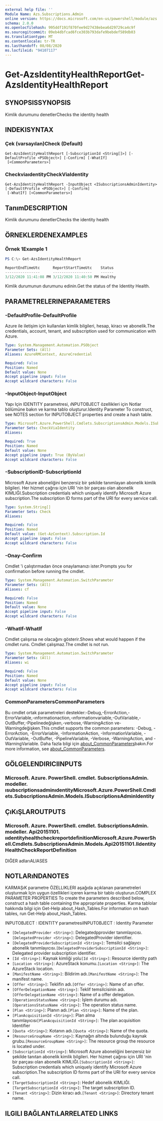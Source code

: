 ```yaml
---
external help file: ''
Module Name: Azs.Subscriptions.Admin
online version: https://docs.microsoft.com/en-us/powershell/module/azs.subscriptions.admin/get-azsidentityhealthreport
schema: 2.0.0
ms.openlocfilehash: 995ddf191f870fee9d27438ebea6d29729ca4c9f
ms.sourcegitcommit: 09eb4dbfcad6fce303b793dafe9bebdef589db03
ms.translationtype: MT
ms.contentlocale: tr-TR
ms.lasthandoff: 08/08/2020
ms.locfileid: "94107117"
---
```

# <span data-ttu-id="3cb86-101">Get-AzsIdentityHealthReport</span><span class="sxs-lookup"><span data-stu-id="3cb86-101">Get-AzsIdentityHealthReport</span></span>

## <span data-ttu-id="3cb86-102">SYNOPSIS</span><span class="sxs-lookup"><span data-stu-id="3cb86-102">SYNOPSIS</span></span>
<span data-ttu-id="3cb86-103">Kimlik durumunu denetler</span><span class="sxs-lookup"><span data-stu-id="3cb86-103">Checks the identity health</span></span>

## <span data-ttu-id="3cb86-104">INDEKI</span><span class="sxs-lookup"><span data-stu-id="3cb86-104">SYNTAX</span></span>

### <span data-ttu-id="3cb86-105">Çek (varsayılan)</span><span class="sxs-lookup"><span data-stu-id="3cb86-105">Check (Default)</span></span>
```
Get-AzsIdentityHealthReport [-SubscriptionId <String[]>] [-DefaultProfile <PSObject>] [-Confirm] [-WhatIf]
 [<CommonParameters>]
```

### <span data-ttu-id="3cb86-106">Checkviaıdentity</span><span class="sxs-lookup"><span data-stu-id="3cb86-106">CheckViaIdentity</span></span>
```
Get-AzsIdentityHealthReport -InputObject <ISubscriptionsAdminIdentity> [-DefaultProfile <PSObject>] [-Confirm]
 [-WhatIf] [<CommonParameters>]
```

## <span data-ttu-id="3cb86-107">Tanım</span><span class="sxs-lookup"><span data-stu-id="3cb86-107">DESCRIPTION</span></span>
<span data-ttu-id="3cb86-108">Kimlik durumunu denetler</span><span class="sxs-lookup"><span data-stu-id="3cb86-108">Checks the identity health</span></span>

## <span data-ttu-id="3cb86-109">ÖRNEKLERDEN</span><span class="sxs-lookup"><span data-stu-id="3cb86-109">EXAMPLES</span></span>

### <span data-ttu-id="3cb86-110">Örnek 1</span><span class="sxs-lookup"><span data-stu-id="3cb86-110">Example 1</span></span>
```powershell
PS C:\> Get-AzsIdentityHealthReport

ReportEndTimeUtc      ReportStartTimeUtc    Status 
----------------      ------------------    ------ 
3/12/2020 11:41:08 PM 3/12/2020 11:40:50 PM Healthy
```

<span data-ttu-id="3cb86-111">Kimlik durumunun durumunu edinin.</span><span class="sxs-lookup"><span data-stu-id="3cb86-111">Get the status of the Identity Health.</span></span>

## <span data-ttu-id="3cb86-112">PARAMETRELERINE</span><span class="sxs-lookup"><span data-stu-id="3cb86-112">PARAMETERS</span></span>

### <span data-ttu-id="3cb86-113">-DefaultProfile</span><span class="sxs-lookup"><span data-stu-id="3cb86-113">-DefaultProfile</span></span>
<span data-ttu-id="3cb86-114">Azure ile iletişim için kullanılan kimlik bilgileri, hesap, kiracı ve abonelik.</span><span class="sxs-lookup"><span data-stu-id="3cb86-114">The credentials, account, tenant, and subscription used for communication with Azure.</span></span>

```yaml
Type: System.Management.Automation.PSObject
Parameter Sets: (All)
Aliases: AzureRMContext, AzureCredential

Required: False
Position: Named
Default value: None
Accept pipeline input: False
Accept wildcard characters: False

```

### <span data-ttu-id="3cb86-115">-InputObject</span><span class="sxs-lookup"><span data-stu-id="3cb86-115">-InputObject</span></span>
<span data-ttu-id="3cb86-116">Yapı Için IDENTITY parametresi, ıNPUTOBJECT özellikleri için Notlar bölümüne bakın ve karma tablo oluşturur.</span><span class="sxs-lookup"><span data-stu-id="3cb86-116">Identity Parameter To construct, see NOTES section for INPUTOBJECT properties and create a hash table.</span></span>

```yaml
Type: Microsoft.Azure.PowerShell.Cmdlets.SubscriptionsAdmin.Models.ISubscriptionsAdminIdentity
Parameter Sets: CheckViaIdentity
Aliases:

Required: True
Position: Named
Default value: None
Accept pipeline input: True (ByValue)
Accept wildcard characters: False

```

### <span data-ttu-id="3cb86-117">-SubscriptionID</span><span class="sxs-lookup"><span data-stu-id="3cb86-117">-SubscriptionId</span></span>
<span data-ttu-id="3cb86-118">Microsoft Azure aboneliğini benzersiz bir şekilde tanımlayan abonelik kimlik bilgileri. Her hizmet çağrısı için URI 'nin bir parçası olan abonelik KIMLIĞI.</span><span class="sxs-lookup"><span data-stu-id="3cb86-118">Subscription credentials which uniquely identify Microsoft Azure subscription.The subscription ID forms part of the URI for every service call.</span></span>

```yaml
Type: System.String[]
Parameter Sets: Check
Aliases:

Required: False
Position: Named
Default value: (Get-AzContext).Subscription.Id
Accept pipeline input: False
Accept wildcard characters: False

```

### <span data-ttu-id="3cb86-119">-Onay</span><span class="sxs-lookup"><span data-stu-id="3cb86-119">-Confirm</span></span>
<span data-ttu-id="3cb86-120">Cmdlet 'i çalıştırmadan önce onaylamanızı ister.</span><span class="sxs-lookup"><span data-stu-id="3cb86-120">Prompts you for confirmation before running the cmdlet.</span></span>

```yaml
Type: System.Management.Automation.SwitchParameter
Parameter Sets: (All)
Aliases: cf

Required: False
Position: Named
Default value: None
Accept pipeline input: False
Accept wildcard characters: False

```

### <span data-ttu-id="3cb86-121">-WhatIf</span><span class="sxs-lookup"><span data-stu-id="3cb86-121">-WhatIf</span></span>
<span data-ttu-id="3cb86-122">Cmdlet çalışırsa ne olacağını gösterir.</span><span class="sxs-lookup"><span data-stu-id="3cb86-122">Shows what would happen if the cmdlet runs.</span></span>
<span data-ttu-id="3cb86-123">Cmdlet çalışmaz.</span><span class="sxs-lookup"><span data-stu-id="3cb86-123">The cmdlet is not run.</span></span>

```yaml
Type: System.Management.Automation.SwitchParameter
Parameter Sets: (All)
Aliases: wi

Required: False
Position: Named
Default value: None
Accept pipeline input: False
Accept wildcard characters: False

```

### <span data-ttu-id="3cb86-124">CommonParameters</span><span class="sxs-lookup"><span data-stu-id="3cb86-124">CommonParameters</span></span>
<span data-ttu-id="3cb86-125">Bu cmdlet ortak parametreleri destekler:-Debug,-ErrorAction,-ErrorVariable,-ınformationaction,-ınformationvariable,-OutVariable,-OutBuffer,-Pipelinedeğişken,-verbose,-WarningAction ve-Warningdeğişken.</span><span class="sxs-lookup"><span data-stu-id="3cb86-125">This cmdlet supports the common parameters: -Debug, -ErrorAction, -ErrorVariable, -InformationAction, -InformationVariable, -OutVariable, -OutBuffer, -PipelineVariable, -Verbose, -WarningAction, and -WarningVariable.</span></span> <span data-ttu-id="3cb86-126">Daha fazla bilgi için [about_CommonParameters](http://go.microsoft.com/fwlink/?LinkID=113216)bakın.</span><span class="sxs-lookup"><span data-stu-id="3cb86-126">For more information, see [about_CommonParameters](http://go.microsoft.com/fwlink/?LinkID=113216).</span></span>

## <span data-ttu-id="3cb86-127">GÖLGELENDIRICI</span><span class="sxs-lookup"><span data-stu-id="3cb86-127">INPUTS</span></span>

### <span data-ttu-id="3cb86-128">Microsoft. Azure. PowerShell. cmdlet. SubscriptionsAdmin. modeller. ısubscriptionsadminıdentity</span><span class="sxs-lookup"><span data-stu-id="3cb86-128">Microsoft.Azure.PowerShell.Cmdlets.SubscriptionsAdmin.Models.ISubscriptionsAdminIdentity</span></span>

## <span data-ttu-id="3cb86-129">ÇıKıŞLAR</span><span class="sxs-lookup"><span data-stu-id="3cb86-129">OUTPUTS</span></span>

### <span data-ttu-id="3cb86-130">Microsoft. Azure. PowerShell. cmdlet. SubscriptionsAdmin. modeller. Api20151101. ııdentityhealthcheckreportdefinition</span><span class="sxs-lookup"><span data-stu-id="3cb86-130">Microsoft.Azure.PowerShell.Cmdlets.SubscriptionsAdmin.Models.Api20151101.IIdentityHealthCheckReportDefinition</span></span>

<span data-ttu-id="3cb86-131">DIĞER adları</span><span class="sxs-lookup"><span data-stu-id="3cb86-131">ALIASES</span></span>

## <span data-ttu-id="3cb86-132">NOTLARıNDA</span><span class="sxs-lookup"><span data-stu-id="3cb86-132">NOTES</span></span>

<span data-ttu-id="3cb86-133">KARMAŞıK parametre ÖZELLIKLERI aşağıda açıklanan parametreleri oluşturmak Için uygun özellikleri içeren karma bir tablo oluşturun.</span><span class="sxs-lookup"><span data-stu-id="3cb86-133">COMPLEX PARAMETER PROPERTIES To create the parameters described below, construct a hash table containing the appropriate properties.</span></span> <span data-ttu-id="3cb86-134">Karma tablolar hakkında bilgi için Get-Help about_Hash_Tables.</span><span class="sxs-lookup"><span data-stu-id="3cb86-134">For information on hash tables, run Get-Help about_Hash_Tables.</span></span>

<span data-ttu-id="3cb86-135">INPUTOBJECT <ISubscriptionsAdminIdentity> : IDENTITY parametresi</span><span class="sxs-lookup"><span data-stu-id="3cb86-135">INPUTOBJECT <ISubscriptionsAdminIdentity>: Identity Parameter</span></span>
  - <span data-ttu-id="3cb86-136">`[DelegatedProvider <String>]`: Delegatedpprovider tanımlayıcısı.</span><span class="sxs-lookup"><span data-stu-id="3cb86-136">`[DelegatedProvider <String>]`: DelegatedProvider identifier.</span></span>
  - <span data-ttu-id="3cb86-137">`[DelegatedProviderSubscriptionId <String>]`: Temsilci sağlayıcı abonelik tanımlayıcısı.</span><span class="sxs-lookup"><span data-stu-id="3cb86-137">`[DelegatedProviderSubscriptionId <String>]`: Delegated provider subscription identifier.</span></span>
  - <span data-ttu-id="3cb86-138">`[Id <String>]`: Kaynak kimliği yolu</span><span class="sxs-lookup"><span data-stu-id="3cb86-138">`[Id <String>]`: Resource identity path</span></span>
  - <span data-ttu-id="3cb86-139">`[Location <String>]`: AzureStack konumu.</span><span class="sxs-lookup"><span data-stu-id="3cb86-139">`[Location <String>]`: The AzureStack location.</span></span>
  - <span data-ttu-id="3cb86-140">`[ManifestName <String>]`: Bildirim adı.</span><span class="sxs-lookup"><span data-stu-id="3cb86-140">`[ManifestName <String>]`: The manifest name.</span></span>
  - <span data-ttu-id="3cb86-141">`[Offer <String>]`: Teklifin adı.</span><span class="sxs-lookup"><span data-stu-id="3cb86-141">`[Offer <String>]`: Name of an offer.</span></span>
  - <span data-ttu-id="3cb86-142">`[OfferDelegationName <String>]`: Teklif temsilcisinin adı.</span><span class="sxs-lookup"><span data-stu-id="3cb86-142">`[OfferDelegationName <String>]`: Name of a offer delegation.</span></span>
  - <span data-ttu-id="3cb86-143">`[OperationsStatusName <String>]`: İşlem durumu adı.</span><span class="sxs-lookup"><span data-stu-id="3cb86-143">`[OperationsStatusName <String>]`: The operation status name.</span></span>
  - <span data-ttu-id="3cb86-144">`[Plan <String>]`: Planın adı.</span><span class="sxs-lookup"><span data-stu-id="3cb86-144">`[Plan <String>]`: Name of the plan.</span></span>
  - <span data-ttu-id="3cb86-145">`[PlanAcquisitionId <String>]`: Plan alma tanımlayıcısı</span><span class="sxs-lookup"><span data-stu-id="3cb86-145">`[PlanAcquisitionId <String>]`: The plan acquisition Identifier</span></span>
  - <span data-ttu-id="3cb86-146">`[Quota <String>]`: Kotanın adı.</span><span class="sxs-lookup"><span data-stu-id="3cb86-146">`[Quota <String>]`: Name of the quota.</span></span>
  - <span data-ttu-id="3cb86-147">`[ResourceGroupName <String>]`: Kaynağın altında bulunduğu kaynak grubu.</span><span class="sxs-lookup"><span data-stu-id="3cb86-147">`[ResourceGroupName <String>]`: The resource group the resource is located under.</span></span>
  - <span data-ttu-id="3cb86-148">`[SubscriptionId <String>]`: Microsoft Azure aboneliğini benzersiz bir şekilde tanıtan abonelik kimlik bilgileri. Her hizmet çağrısı için URI 'nin bir parçası olan abonelik KIMLIĞI.</span><span class="sxs-lookup"><span data-stu-id="3cb86-148">`[SubscriptionId <String>]`: Subscription credentials which uniquely identify Microsoft Azure subscription.The subscription ID forms part of the URI for every service call.</span></span>
  - <span data-ttu-id="3cb86-149">`[TargetSubscriptionId <String>]`: Hedef abonelik KIMLIĞI.</span><span class="sxs-lookup"><span data-stu-id="3cb86-149">`[TargetSubscriptionId <String>]`: The target subscription ID.</span></span>
  - <span data-ttu-id="3cb86-150">`[Tenant <String>]`: Dizin kiracı adı.</span><span class="sxs-lookup"><span data-stu-id="3cb86-150">`[Tenant <String>]`: Directory tenant name.</span></span>

## <span data-ttu-id="3cb86-151">ILGILI BAĞLANTıLAR</span><span class="sxs-lookup"><span data-stu-id="3cb86-151">RELATED LINKS</span></span>

